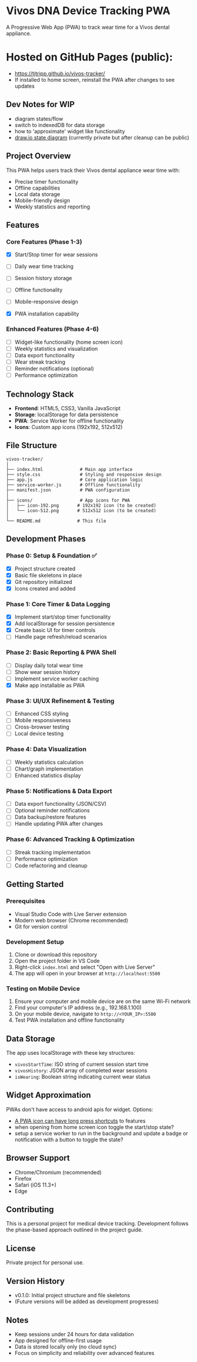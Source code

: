 # Vivos DNA Device Tracking PWA

A Progressive Web App (PWA) to track wear time for a Vivos dental appliance.

# Hosted on GitHub Pages (public):
- https://tjtripp.github.io/vivos-tracker/
- If installed to home screen, reinstall the PWA after changes to see updates

## Dev Notes for WIP
 - diagram states/flow
 - switch to indexedDB for data storage
 - how to 'approximate' widget like functionality
 - [draw.io state diagram](https://app.diagrams.net/#G1LjmWIHFGbhOBomOCT9AVQclbQzsn2rxd#%7B%22pageId%22%3A%22fl5VHqQaEs4XxcpcWQLl%22%7D) (currently private but after cleanup can be public)

## Project Overview

This PWA helps users track their Vivos dental appliance wear time with:
- Precise timer functionality
- Offline capabilities
- Local data storage
- Mobile-friendly design
- Weekly statistics and reporting

## Features

### Core Features (Phase 1-3)
- [x] Start/Stop timer for wear sessions
- [ ] Daily wear time tracking
- [ ] Session history storage
- [ ] Offline functionality
- [ ] Mobile-responsive design
- [x] PWA installation capability


### Enhanced Features (Phase 4-6)
- [ ] Widget-like functionality (home screen icon)
- [ ] Weekly statistics and visualization
- [ ] Data export functionality
- [ ] Wear streak tracking
- [ ] Reminder notifications (optional)
- [ ] Performance optimization

## Technology Stack

- **Frontend**: HTML5, CSS3, Vanilla JavaScript
- **Storage**: localStorage for data persistence
- **PWA**: Service Worker for offline functionality
- **Icons**: Custom app icons (192x192, 512x512)

## File Structure

```
vivos-tracker/
│
├── index.html              # Main app interface
├── style.css               # Styling and responsive design
├── app.js                  # Core application logic
├── service-worker.js       # Offline functionality
├── manifest.json           # PWA configuration
│
├── icons/                  # App icons for PWA
│   ├── icon-192.png       # 192x192 icon (to be created)
│   └── icon-512.png       # 512x512 icon (to be created)
│
└── README.md              # This file
```

## Development Phases

### Phase 0: Setup & Foundation ✅
- [x] Project structure created
- [x] Basic file skeletons in place
- [x] Git repository initialized
- [x] Icons created and added

### Phase 1: Core Timer & Data Logging
- [x] Implement start/stop timer functionality
- [x] Add localStorage for session persistence
- [x] Create basic UI for timer controls
- [ ] Handle page refresh/reload scenarios

### Phase 2: Basic Reporting & PWA Shell
- [ ] Display daily total wear time
- [ ] Show wear session history
- [ ] Implement service worker caching
- [x] Make app installable as PWA

### Phase 3: UI/UX Refinement & Testing
- [ ] Enhanced CSS styling
- [ ] Mobile responsiveness
- [ ] Cross-browser testing
- [ ] Local device testing

### Phase 4: Data Visualization
- [ ] Weekly statistics calculation
- [ ] Chart/graph implementation
- [ ] Enhanced statistics display

### Phase 5: Notifications & Data Export
- [ ] Data export functionality (JSON/CSV)
- [ ] Optional reminder notifications
- [ ] Data backup/restore features
- [ ] Handle updating PWA after changes

### Phase 6: Advanced Tracking & Optimization
- [ ] Streak tracking implementation
- [ ] Performance optimization
- [ ] Code refactoring and cleanup

## Getting Started

### Prerequisites
- Visual Studio Code with Live Server extension
- Modern web browser (Chrome recommended)
- Git for version control

### Development Setup
1. Clone or download this repository
2. Open the project folder in VS Code
3. Right-click `index.html` and select "Open with Live Server"
4. The app will open in your browser at `http://localhost:5500`

### Testing on Mobile Device
1. Ensure your computer and mobile device are on the same Wi-Fi network
2. Find your computer's IP address (e.g., 192.168.1.100)
3. On your mobile device, navigate to `http://<YOUR_IP>:5500`
4. Test PWA installation and offline functionality

## Data Storage

The app uses localStorage with these key structures:

- `vivosStartTime`: ISO string of current session start time
- `vivosHistory`: JSON array of completed wear sessions
- `isWearing`: Boolean string indicating current wear status

## Widget Approximation
PWAs don't have access to android apis for widget. 
Options:
- [A PWA icon can have long press shortcuts](https://developer.mozilla.org/en-US/docs/Web/Progressive_web_apps/Manifest/Reference/shortcuts) to features
- when opening from home screen icon toggle the start/stop state?
- setup a service worker to run in the background and update a badge or notification with a button to toggle the state?


## Browser Support

- Chrome/Chromium (recommended)
- Firefox
- Safari (iOS 11.3+)
- Edge

## Contributing

This is a personal project for medical device tracking. Development follows the phase-based approach outlined in the project guide.

## License

Private project for personal use.

## Version History

- v0.1.0: Initial project structure and file skeletons
- (Future versions will be added as development progresses)

## Notes

- Keep sessions under 24 hours for data validation
- App designed for offline-first usage
- Data is stored locally only (no cloud sync)
- Focus on simplicity and reliability over advanced features
